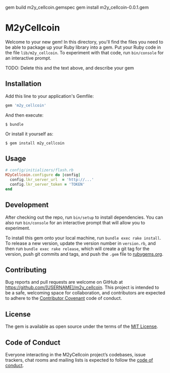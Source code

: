 gem build m2y_cellcoin.gemspec
gem install m2y_cellcoin-0.0.1.gem


# M2yCellcoin

Welcome to your new gem! In this directory, you'll find the files you need to be able to package up your Ruby library into a gem. Put your Ruby code in the file `lib/m2y_cellcoin`. To experiment with that code, run `bin/console` for an interactive prompt.

TODO: Delete this and the text above, and describe your gem

## Installation

Add this line to your application's Gemfile:

```ruby
gem 'm2y_cellcoin'
```

And then execute:

    $ bundle

Or install it yourself as:

    $ gem install m2y_cellcoin

## Usage

```ruby
# config/initializers/flash.rb
M2yCellcoin.configure do |config|
  config.lkr_server_url  = 'http://...'
  config.lkr_server_token = 'TOKEN'
end
```

## Development

After checking out the repo, run `bin/setup` to install dependencies. You can also run `bin/console` for an interactive prompt that will allow you to experiment.

To install this gem onto your local machine, run `bundle exec rake install`. To release a new version, update the version number in `version.rb`, and then run `bundle exec rake release`, which will create a git tag for the version, push git commits and tags, and push the `.gem` file to [rubygems.org](https://rubygems.org).

## Contributing

Bug reports and pull requests are welcome on GitHub at https://github.com/[USERNAME]/m2y_cellcoin. This project is intended to be a safe, welcoming space for collaboration, and contributors are expected to adhere to the [Contributor Covenant](http://contributor-covenant.org) code of conduct.

## License

The gem is available as open source under the terms of the [MIT License](https://opensource.org/licenses/MIT).

## Code of Conduct

Everyone interacting in the M2yCellcoin project’s codebases, issue trackers, chat rooms and mailing lists is expected to follow the [code of conduct](https://github.com/[USERNAME]/m2y_cellcoin/blob/master/CODE_OF_CONDUCT.md).
